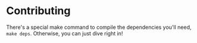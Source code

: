 Contributing
==============

There's a special make command to compile the dependencies you'll need, `make deps`. Otherwise,
you can just dive right in!